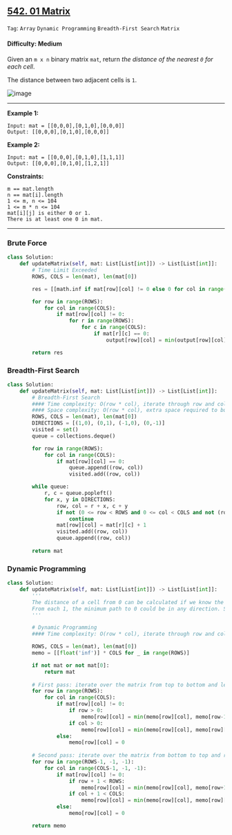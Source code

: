 ## [542. 01 Matrix](https://leetcode.com/problems/01-matrix)

```Tag```: ```Array``` ```Dynamic Programming``` ```Breadth-First Search``` ```Matrix```

#### Difficulty: Medium

Given an ```m x n``` binary matrix ```mat```, return _the distance of the nearest ```0``` for each cell_.

The distance between two adjacent cells is ```1```.

![image](https://user-images.githubusercontent.com/35042430/209421046-e30988fa-6d05-4b9e-b61a-4b0386777601.png)

---

__Example 1:__

```
Input: mat = [[0,0,0],[0,1,0],[0,0,0]]
Output: [[0,0,0],[0,1,0],[0,0,0]]
```

__Example 2:__

```
Input: mat = [[0,0,0],[0,1,0],[1,1,1]]
Output: [[0,0,0],[0,1,0],[1,2,1]]
```

__Constraints:__

```
m == mat.length
n == mat[i].length
1 <= m, n <= 104
1 <= m * n <= 104
mat[i][j] is either 0 or 1.
There is at least one 0 in mat.
```

---

### Brute Force

```Python
class Solution:
    def updateMatrix(self, mat: List[List[int]]) -> List[List[int]]:
        # Time Limit Exceeded
        ROWS, COLS = len(mat), len(mat[0])

        res = [[math.inf if mat[row][col] != 0 else 0 for col in range(COLS)] for row in range(ROWS)]

        for row in range(ROWS):
            for col in range(COLS):
                if mat[row][col] != 0:
                    for r in range(ROWS):
                        for c in range(COLS):
                            if mat[r][c] == 0:
                                output[row][col] = min(output[row][col], abs(row - r) + abs(col - c))

        return res
```

### Breadth-First Search

```Python
class Solution:
    def updateMatrix(self, mat: List[List[int]]) -> List[List[int]]:
        # Breadth-First Search
        #### Time complexity: O(row * col), iterate through row and col of matrix
        #### Space complexity: O(row * col), extra space required to build 2D queue
        ROWS, COLS = len(mat), len(mat[0])
        DIRECTIONS = [(1,0), (0,1), (-1,0), (0,-1)]
        visited = set()
        queue = collections.deque()

        for row in range(ROWS):
            for col in range(COLS):
                if mat[row][col] == 0:
                    queue.append((row, col))
                    visited.add((row, col))

        while queue:
            r, c = queue.popleft()
            for x, y in DIRECTIONS:
                row, col = r + x, c + y
                if not (0 <= row < ROWS and 0 <= col < COLS and not (row, col) in visited):
                    continue
                mat[row][col] = mat[r][c] + 1
                visited.add((row, col))
                queue.append((row, col))
        
        return mat

```

### Dynamic Programming


```Python
class Solution:
    def updateMatrix(self, mat: List[List[int]]) -> List[List[int]]:
        '''
        The distance of a cell from 0 can be calculated if we know the nearest distance for all the neighbors, in which case the    distance is the minimum distance of any neighbor + 1. And, instantly, the words that come to mind are Dynamic Programming (DP)!!
        From each 1, the minimum path to 0 could be in any direction. So, we need to check all the 4 directions. In one iteration from top to bottom, we can check left and top directions, and we need another iteration from bottom to top to check for right and bottom directions.
        '''

        # Dynamic Programming
        #### Time complexity: O(row * col), iterate through row and col of matrix

        ROWS, COLS = len(mat), len(mat[0])
        memo = [[float('inf')] * COLS for _ in range(ROWS)]

        if not mat or not mat[0]:
            return mat
        
        # First pass: iterate over the matrix from top to bottom and left to right
        for row in range(ROWS):
            for col in range(COLS):
                if mat[row][col] != 0:
                    if row > 0:
                        memo[row][col] = min(memo[row][col], memo[row-1][col] + 1)
                    if col > 0:
                        memo[row][col] = min(memo[row][col], memo[row][col-1] + 1)
                else:
                    memo[row][col] = 0
        
        # Second pass: iterate over the matrix from bottom to top and right to left
        for row in range(ROWS-1, -1, -1):
            for col in range(COLS-1, -1, -1):
                if mat[row][col] != 0:
                    if row + 1 < ROWS:
                        memo[row][col] = min(memo[row][col], memo[row+1][col] + 1)
                    if col + 1 < COLS:
                        memo[row][col] = min(memo[row][col], memo[row][col+1] + 1)
                else:
                    memo[row][col] = 0

        return memo
```
